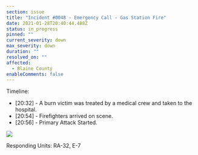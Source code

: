 ```yaml
---
section: issue
title: "Incident #0048 - Emergency Call - Gas Station Fire"
date: 2021-01-28T20:40:44.488Z
status: in_progress
pinned: ""
current_severity: down
max_severity: down
duration: ""
resolved_on: ""
affected:
  - Blaine County
enableComments: false
---
```

Timeline:

* \[20:32] - A burn victim was treated by a medical crew and taken to the hospital.
* \[20:54] - Firefighters arrived on scene.
* \[20:56] - Primary Attack Started.

![](https://i.imgur.com/SVd5euT.png)

Responding Units: RA-32, E-7
